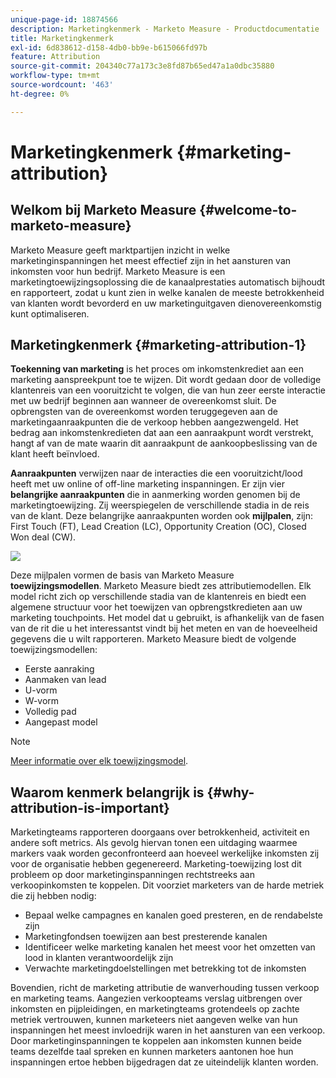 ```yaml
---
unique-page-id: 18874566
description: Marketingkenmerk - Marketo Measure - Productdocumentatie
title: Marketingkenmerk
exl-id: 6d838612-d158-4db0-bb9e-b615066fd97b
feature: Attribution
source-git-commit: 204340c77a173c3e8fd87b65ed47a1a0dbc35880
workflow-type: tm+mt
source-wordcount: '463'
ht-degree: 0%

---
```


# Marketingkenmerk {#marketing-attribution}

## Welkom bij Marketo Measure {#welcome-to-marketo-measure}

Marketo Measure geeft marktpartijen inzicht in welke marketinginspanningen het meest effectief zijn in het aansturen van inkomsten voor hun bedrijf. Marketo Measure is een marketingtoewijzingsoplossing die de kanaalprestaties automatisch bijhoudt en rapporteert, zodat u kunt zien in welke kanalen de meeste betrokkenheid van klanten wordt bevorderd en uw marketinguitgaven dienovereenkomstig kunt optimaliseren.

## Marketingkenmerk {#marketing-attribution-1}

**Toekenning van marketing** is het proces om inkomstenkrediet aan een marketing aanspreekpunt toe te wijzen. Dit wordt gedaan door de volledige klantenreis van een vooruitzicht te volgen, die van hun zeer eerste interactie met uw bedrijf beginnen aan wanneer de overeenkomst sluit. De opbrengsten van de overeenkomst worden teruggegeven aan de marketingaanraakpunten die de verkoop hebben aangezwengeld. Het bedrag aan inkomstenkredieten dat aan een aanraakpunt wordt verstrekt, hangt af van de mate waarin dit aanraakpunt de aankoopbeslissing van de klant heeft beïnvloed.

**Aanraakpunten** verwijzen naar de interacties die een vooruitzicht/lood heeft met uw online of off-line marketing inspanningen. Er zijn vier **belangrijke aanraakpunten** die in aanmerking worden genomen bij de marketingtoewijzing. Zij weerspiegelen de verschillende stadia in de reis van de klant. Deze belangrijke aanraakpunten worden ook **mijlpalen**, zijn: First Touch (FT), Lead Creation (LC), Opportunity Creation (OC), Closed Won deal (CW).

![](assets/1.png)

Deze mijlpalen vormen de basis van Marketo Measure **toewijzingsmodellen**. Marketo Measure biedt zes attributiemodellen. Elk model richt zich op verschillende stadia van de klantenreis en biedt een algemene structuur voor het toewijzen van opbrengstkredieten aan uw marketing touchpoints. Het model dat u gebruikt, is afhankelijk van de fasen van de rit die u het interessantst vindt bij het meten en van de hoeveelheid gegevens die u wilt rapporteren. Marketo Measure biedt de volgende toewijzingsmodellen:

* Eerste aanraking
* Aanmaken van lead
* U-vorm
* W-vorm
* Volledig pad
* Aangepast model

>[!NOTE]
>
>[Meer informatie over elk toewijzingsmodel](/help/introduction-to-marketo-measure/overview-resources/marketo-measure-attribution-models.md).

## Waarom kenmerk belangrijk is {#why-attribution-is-important}

Marketingteams rapporteren doorgaans over betrokkenheid, activiteit en andere soft metrics. Als gevolg hiervan tonen een uitdaging waarmee markers vaak worden geconfronteerd aan hoeveel werkelijke inkomsten zij voor de organisatie hebben gegenereerd. Marketing-toewijzing lost dit probleem op door marketinginspanningen rechtstreeks aan verkoopinkomsten te koppelen. Dit voorziet marketers van de harde metriek die zij hebben nodig:

* Bepaal welke campagnes en kanalen goed presteren, en de rendabelste zijn
* Marketingfondsen toewijzen aan best presterende kanalen
* Identificeer welke marketing kanalen het meest voor het omzetten van lood in klanten verantwoordelijk zijn
* Verwachte marketingdoelstellingen met betrekking tot de inkomsten

Bovendien, richt de marketing attributie de wanverhouding tussen verkoop en marketing teams. Aangezien verkoopteams verslag uitbrengen over inkomsten en pijpleidingen, en marketingteams grotendeels op zachte metriek vertrouwen, kunnen marketeers niet aangeven welke van hun inspanningen het meest invloedrijk waren in het aansturen van een verkoop. Door marketinginspanningen te koppelen aan inkomsten kunnen beide teams dezelfde taal spreken en kunnen marketers aantonen hoe hun inspanningen ertoe hebben bijgedragen dat ze uiteindelijk klanten worden.
